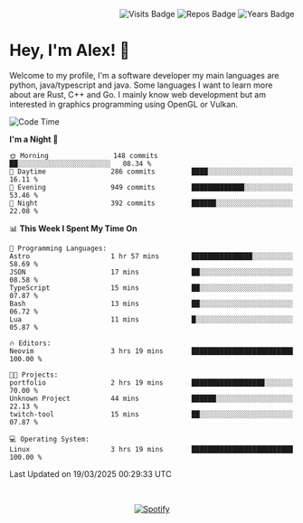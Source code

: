 <p align="right">
  <img src="https://badges.pufler.dev/visits/Alextibtab/Alextibtab" alt="Visits Badge">
  <img src="https://badges.pufler.dev/repos/Alextibtab/" alt="Repos Badge">
  <img src="https://badges.pufler.dev/years/Alextibtab/" alt="Years Badge">
</p>

<h1 align="left">Hey, I'm Alex! 💽 </h1>

Welcome to my profile, I'm a software developer my main languages are python, java/typescript and java. Some languages I want to learn more about are Rust, C++ and Go. I mainly know web development but am interested in graphics programming using OpenGL or Vulkan.

<!--START_SECTION:waka-->
![Code Time](http://img.shields.io/badge/Code%20Time-136%20hrs%204%20mins-blue)

**I'm a Night 🦉** 

```text
🌞 Morning                148 commits         ██░░░░░░░░░░░░░░░░░░░░░░░   08.34 % 
🌆 Daytime                286 commits         ████░░░░░░░░░░░░░░░░░░░░░   16.11 % 
🌃 Evening                949 commits         █████████████░░░░░░░░░░░░   53.46 % 
🌙 Night                  392 commits         ██████░░░░░░░░░░░░░░░░░░░   22.08 % 
```


📊 **This Week I Spent My Time On** 

```text
💬 Programming Languages: 
Astro                    1 hr 57 mins        ███████████████░░░░░░░░░░   58.69 % 
JSON                     17 mins             ██░░░░░░░░░░░░░░░░░░░░░░░   08.58 % 
TypeScript               15 mins             ██░░░░░░░░░░░░░░░░░░░░░░░   07.87 % 
Bash                     13 mins             ██░░░░░░░░░░░░░░░░░░░░░░░   06.72 % 
Lua                      11 mins             █░░░░░░░░░░░░░░░░░░░░░░░░   05.87 % 

🔥 Editors: 
Neovim                   3 hrs 19 mins       █████████████████████████   100.00 % 

🐱‍💻 Projects: 
portfolio                2 hrs 19 mins       ██████████████████░░░░░░░   70.00 % 
Unknown Project          44 mins             ██████░░░░░░░░░░░░░░░░░░░   22.13 % 
twitch-tool              15 mins             ██░░░░░░░░░░░░░░░░░░░░░░░   07.87 % 

💻 Operating System: 
Linux                    3 hrs 19 mins       █████████████████████████   100.00 % 
```


 Last Updated on 19/03/2025 00:29:33 UTC
<!--END_SECTION:waka-->
&nbsp;<div align="center">
  [![Spotify](https://spotify-now-playing-wine-six.vercel.app/api/spotify?border_color=ffffff)](https://open.spotify.com/user/pmo1v2ejnt42kgp5jar5drtag)
</div>

